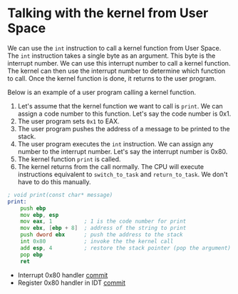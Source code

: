 # Talking with the kernel from User Space

We can use the `int` instruction to call a kernel function from User Space. The `int` instruction takes a single byte as an argument. This byte is the interrupt number. We can use this interrupt number to call a kernel function. The kernel can then use the interrupt number to determine which function to call. Once the kernel function is done, it returns to the user program.

Below is an example of a user program calling a kernel function.

1. Let's assume that the kernel function we want to call is `print`. We can assign a code number to this function. Let's say the code number is 0x1.
2. The user program sets `0x1` to EAX.
3. The user program pushes the address of a message to be printed to the stack.
4. The user program executes the `int` instruction. We can assign any number to the interrupt number. Let's say the interrupt number is 0x80.
5. The kernel function `print` is called.
6. The kernel returns from the call normally. The CPU will execute instructions equivalent to `switch_to_task` and `return_to_task`. We don't have to do this manually.

```asm
; void print(const char* message)
print:
    push ebp
    mov ebp, esp
    mov eax, 1          ; 1 is the code number for print
    mov ebx, [ebp + 8]  ; address of the string to print
    push dword ebx      ; push the address to the stack
    int 0x80            ; invoke the the kernel call
    add esp, 4          ; restore the stack pointer (pop the argument)
    pop ebp
    ret
```

- Interrupt 0x80 handler [commit](https://github.com/taikiy/kernel/commit/42c0b6374e21e096060d27e3255a2e007c55b0cd)
- Register 0x80 handler in IDT [commit](https://github.com/taikiy/kernel/commit/2020d58d9047f2584ab03d95ccfab2b221ff2ced)
